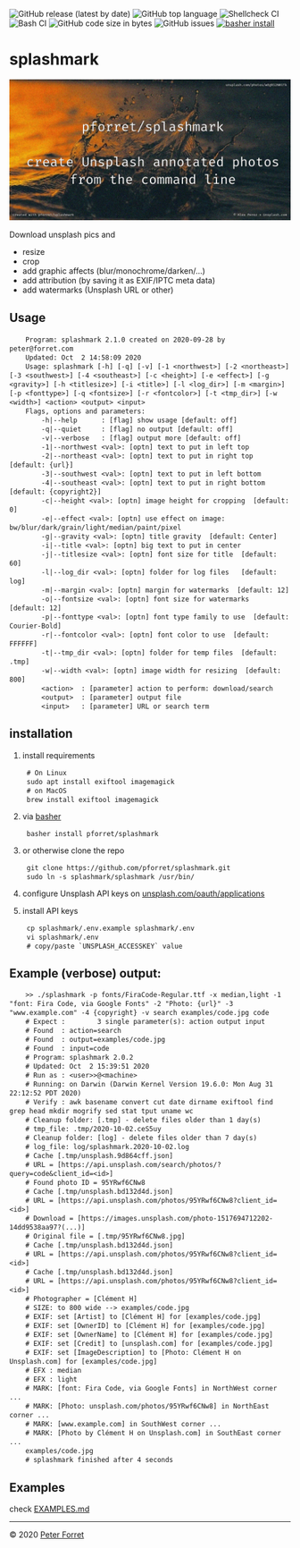![GitHub release (latest by date)](https://img.shields.io/github/v/release/pforret/splashmark)
![GitHub top language](https://img.shields.io/github/languages/top/pforret/splashmark)
![Shellcheck CI](https://github.com/pforret/splashmark/workflows/Shellcheck%20CI/badge.svg) 
![Bash CI](https://github.com/pforret/splashmark/workflows/Bash%20CI/badge.svg)
![GitHub code size in bytes](https://img.shields.io/github/languages/code-size/pforret/splashmark)
![GitHub issues](https://img.shields.io/github/issues-raw/pforret/splashmark)
[![basher install](https://img.shields.io/badge/basher-install-white?logo=gnu-bash&style=flat)](https://basher.gitparade.com/package/)

# splashmark

![splashmark logo](splashmark.jpg)

Download unsplash pics and
* resize
* crop
* add graphic affects (blur/monochrome/darken/...)
* add attribution (by saving it as EXIF/IPTC meta data)
* add watermarks (Unsplash URL or other)


## Usage

        Program: splashmark 2.1.0 created on 2020-09-28 by peter@forret.com
        Updated: Oct  2 14:58:09 2020
        Usage: splashmark [-h] [-q] [-v] [-1 <northwest>] [-2 <northeast>] [-3 <southwest>] [-4 <southeast>] [-c <height>] [-e <effect>] [-g <gravity>] [-h <titlesize>] [-i <title>] [-l <log_dir>] [-m <margin>] [-p <fonttype>] [-q <fontsize>] [-r <fontcolor>] [-t <tmp_dir>] [-w <width>] <action> <output> <input>
        Flags, options and parameters:
            -h|--help      : [flag] show usage [default: off]
            -q|--quiet     : [flag] no output [default: off]
            -v|--verbose   : [flag] output more [default: off]
            -1|--northwest <val>: [optn] text to put in left top
            -2|--northeast <val>: [optn] text to put in right top  [default: {url}]
            -3|--southwest <val>: [optn] text to put in left bottom
            -4|--southeast <val>: [optn] text to put in right bottom  [default: {copyright2}]
            -c|--height <val>: [optn] image height for cropping  [default: 0]
            -e|--effect <val>: [optn] use effect on image: bw/blur/dark/grain/light/median/paint/pixel
            -g|--gravity <val>: [optn] title gravity  [default: Center]
            -i|--title <val>: [optn] big text to put in center
            -j|--titlesize <val>: [optn] font size for title  [default: 60]
            -l|--log_dir <val>: [optn] folder for log files   [default: log]
            -m|--margin <val>: [optn] margin for watermarks  [default: 12]
            -o|--fontsize <val>: [optn] font size for watermarks  [default: 12]
            -p|--fonttype <val>: [optn] font type family to use  [default: Courier-Bold]
            -r|--fontcolor <val>: [optn] font color to use  [default: FFFFFF]
            -t|--tmp_dir <val>: [optn] folder for temp files  [default: .tmp]
            -w|--width <val>: [optn] image width for resizing  [default: 800]
            <action>  : [parameter] action to perform: download/search
            <output>  : [parameter] output file
            <input>   : [parameter] URL or search term         

## installation

1. install requirements

        # On Linux
        sudo apt install exiftool imagemagick
        # on MacOS
        brew install exiftool imagemagick

2. via [basher](https://github.com/basherpm/basher)

        basher install pforret/splashmark
        
2. or otherwise clone the repo

        git clone https://github.com/pforret/splashmark.git
        sudo ln -s splashmark/splashmark /usr/bin/
        
3. configure Unsplash API keys on [unsplash.com/oauth/applications](https://unsplash.com/oauth/applications)

4. install API keys

        cp splashmark/.env.example splashmark/.env
        vi splashmark/.env
        # copy/paste `UNSPLASH_ACCESSKEY` value
 
## Example (verbose) output:

        >> ./splashmark -p fonts/FiraCode-Regular.ttf -x median,light -1 "font: Fira Code, via Google Fonts" -2 "Photo: {url}" -3 "www.example.com" -4 {copyright} -v search examples/code.jpg code
        # Expect :        3 single parameter(s): action output input 
        # Found  : action=search 
        # Found  : output=examples/code.jpg 
        # Found  : input=code 
        # Program: splashmark 2.0.2 
        # Updated: Oct  2 15:39:51 2020 
        # Run as : <user>>@<machine> 
        # Running: on Darwin (Darwin Kernel Version 19.6.0: Mon Aug 31 22:12:52 PDT 2020) 
        # Verify : awk basename convert cut date dirname exiftool find grep head mkdir mogrify sed stat tput uname wc  
        # Cleanup folder: [.tmp] - delete files older than 1 day(s) 
        # tmp_file: .tmp/2020-10-02.ceS5uy 
        # Cleanup folder: [log] - delete files older than 7 day(s) 
        # log_file: log/splashmark.2020-10-02.log 
        # Cache [.tmp/unsplash.9d864cff.json] 
        # URL = [https://api.unsplash.com/search/photos/?query=code&client_id=<id>] 
        # Found photo ID = 95YRwf6CNw8 
        # Cache [.tmp/unsplash.bd132d4d.json] 
        # URL = [https://api.unsplash.com/photos/95YRwf6CNw8?client_id=<id>] 
        # Download = [https://images.unsplash.com/photo-1517694712202-14dd9538aa97?(...)] 
        # Original file = [.tmp/95YRwf6CNw8.jpg] 
        # Cache [.tmp/unsplash.bd132d4d.json] 
        # URL = [https://api.unsplash.com/photos/95YRwf6CNw8?client_id=<id>] 
        # Cache [.tmp/unsplash.bd132d4d.json] 
        # URL = [https://api.unsplash.com/photos/95YRwf6CNw8?client_id=<id>] 
        # Photographer = [Clément H] 
        # SIZE: to 800 wide --> examples/code.jpg 
        # EXIF: set [Artist] to [Clément H] for [examples/code.jpg] 
        # EXIF: set [OwnerID] to [Clément H] for [examples/code.jpg] 
        # EXIF: set [OwnerName] to [Clément H] for [examples/code.jpg] 
        # EXIF: set [Credit] to [unsplash.com] for [examples/code.jpg] 
        # EXIF: set [ImageDescription] to [Photo: Clément H on Unsplash.com] for [examples/code.jpg] 
        # EFX : median 
        # EFX : light 
        # MARK: [font: Fira Code, via Google Fonts] in NorthWest corner ... 
        # MARK: [Photo: unsplash.com/photos/95YRwf6CNw8] in NorthEast corner ... 
        # MARK: [www.example.com] in SouthWest corner ... 
        # MARK: [Photo by Clément H on Unsplash.com] in SouthEast corner ... 
        examples/code.jpg
        # splashmark finished after 4 seconds   

## Examples
check [EXAMPLES.md](https://github.com/pforret/splashmark/blob/master/EXAMPLES.md)

---

&copy; 2020 [Peter Forret](https://github.com/pforret)